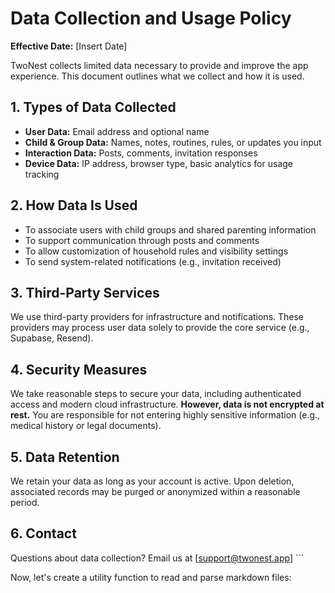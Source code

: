 # Data Collection and Usage Policy

**Effective Date:** [Insert Date]

TwoNest collects limited data necessary to provide and improve the app experience. This document outlines what we collect and how it is used.

## 1. Types of Data Collected

- **User Data:** Email address and optional name
- **Child & Group Data:** Names, notes, routines, rules, or updates you input
- **Interaction Data:** Posts, comments, invitation responses
- **Device Data:** IP address, browser type, basic analytics for usage tracking

## 2. How Data Is Used

- To associate users with child groups and shared parenting information
- To support communication through posts and comments
- To allow customization of household rules and visibility settings
- To send system-related notifications (e.g., invitation received)

## 3. Third-Party Services

We use third-party providers for infrastructure and notifications. These providers may process user data solely to provide the core service (e.g., Supabase, Resend).

## 4. Security Measures

We take reasonable steps to secure your data, including authenticated access and modern cloud infrastructure. **However, data is not encrypted at rest.** You are responsible for not entering highly sensitive information (e.g., medical history or legal documents).

## 5. Data Retention

We retain your data as long as your account is active. Upon deletion, associated records may be purged or anonymized within a reasonable period.

## 6. Contact

Questions about data collection? Email us at [support@twonest.app]
\`\`\`

Now, let's create a utility function to read and parse markdown files:
